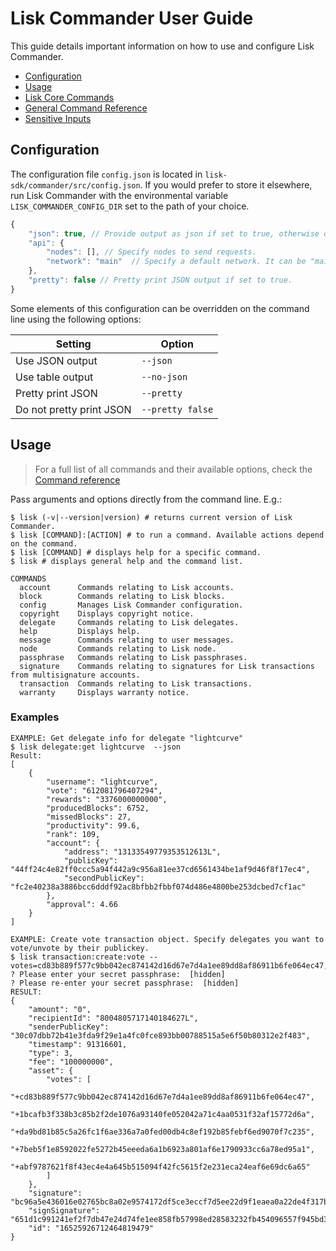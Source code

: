 # Lisk Commander User Guide

This guide details important information on how to use and configure Lisk Commander.

- [Configuration](#configuration)
- [Usage](#usage)
- [Lisk Core Commands](user-guide/lisk-core.md)
- [General Command Reference](user-guide/commands.md)
- [Sensitive Inputs](user-guide/sensitive-inputs.md)

## Configuration

The configuration file `config.json` is located in `lisk-sdk/commander/src/config.json`.
If you would prefer to store it elsewhere, run Lisk Commander with the environmental variable `LISK_COMMANDER_CONFIG_DIR` set to the path of your choice.

```js
{
	"json": true, // Provide output as json if set to true, otherwise output is table.
	"api": {
		"nodes": [], // Specify nodes to send requests.
		"network": "main"  // Specify a default network. It can be "main", "test", "beta" or custom nethash.
	},
	"pretty": false // Pretty print JSON output if set to true.
} 
```

Some elements of this configuration can be overridden on the command line using the following options:

Setting | Option
--- | ---
Use JSON output | `--json`
Use table output | `--no-json`
Pretty print JSON | `--pretty`
Do not pretty print JSON | `--pretty false`

## Usage

> For a full list of all commands and their available options, check the [Command reference](user-guide/commands.md)

Pass arguments and options directly from the command line. E.g.:

```sh-session
$ lisk (-v|--version|version) # returns current version of Lisk Commander.
$ lisk [COMMAND]:[ACTION] # to run a command. Available actions depend on the command.
$ lisk [COMMAND] # displays help for a specific command.
$ lisk # displays general help and the command list.
```

```sh-session
COMMANDS
  account      Commands relating to Lisk accounts.
  block        Commands relating to Lisk blocks.
  config       Manages Lisk Commander configuration.
  copyright    Displays copyright notice.
  delegate     Commands relating to Lisk delegates.
  help         Displays help.
  message      Commands relating to user messages.
  node         Commands relating to Lisk node.
  passphrase   Commands relating to Lisk passphrases.
  signature    Commands relating to signatures for Lisk transactions from multisignature accounts.
  transaction  Commands relating to Lisk transactions.
  warranty     Displays warranty notice.
```

### Examples

```sh-session
EXAMPLE: Get delegate info for delegate "lightcurve"
$ lisk delegate:get lightcurve  --json
Result:
[
	{
		"username": "lightcurve",
		"vote": "612081796407294",
		"rewards": "3376000000000",
		"producedBlocks": 6752,
		"missedBlocks": 27,
		"productivity": 99.6,
		"rank": 109,
		"account": {
			"address": "13133549779353512613L",
			"publicKey": "44ff24c4e82ff0ccc5a94f442a9c956a81ee37cd6561434be1af9d46f8f17ec4",
			"secondPublicKey": "fc2e40238a3886bcc6dddf92ac8bfbb2fbbf074d486e4800be253dcbed7cf1ac"
		},
		"approval": 4.66
	}
]

EXAMPLE: Create vote transaction object. Specify delegates you want to vote/unvote by their publickey.
$ lisk transaction:create:vote --votes=cd83b889f577c9bb042ec874142d16d67e7d4a1ee89dd8af86911b6fe064ec47,1bcafb3f338b3c85b2f2de1076a93140fe052042a71c4aa0531f32af15772d6a,da9bd81b85c5a26fc1f6ae336a7a0fed00db4c8ef192b85febf6ed9070f7c235,7beb5f1e8592022fe5272b45eeeda6a1b6923a801af6e1790933cc6a78ed95a1,abf9787621f8f43ec4e4a645b515094f42fc5615f2e231eca24eaf6e69dc6a65
? Please enter your secret passphrase:  [hidden]
? Please re-enter your secret passphrase:  [hidden]
RESULT: 
{
	"amount": "0",
	"recipientId": "8004805717140184627L",
	"senderPublicKey": "30c07dbb72b41e3fda9f29e1a4fc0fce893bb00788515a5e6f50b80312e2f483",
	"timestamp": 91316601,
	"type": 3,
	"fee": "100000000", 
	"asset": {
		"votes": [
			"+cd83b889f577c9bb042ec874142d16d67e7d4a1ee89dd8af86911b6fe064ec47",
			"+1bcafb3f338b3c85b2f2de1076a93140fe052042a71c4aa0531f32af15772d6a",
			"+da9bd81b85c5a26fc1f6ae336a7a0fed00db4c8ef192b85febf6ed9070f7c235",
			"+7beb5f1e8592022fe5272b45eeeda6a1b6923a801af6e1790933cc6a78ed95a1",
			"+abf9787621f8f43ec4e4a645b515094f42fc5615f2e231eca24eaf6e69dc6a65"
		]
	},
	"signature": "bc96a5e436016e02765bc8a02e9574172df5ce3eccf7d5ee22d9f1eaea0a22de4f317b8aed814854da37bc9680d1124f6f92b94e013d22f94cd1890e7a779606",
	"signSignature": "651d1c991241ef2f7db47e24d74fe1ee858fb57998ed28583232fb454096557f945bd32792d7a8979375073834c8c42d5baf94bbea9060bc8396b1e7ecc1d407",
	"id": "16525926712464819479"
}
```
